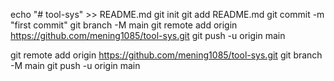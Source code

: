 echo "# tool-sys" >> README.md
git init
git add README.md
git commit -m "first commit"
git branch -M main
git remote add origin https://github.com/mening1085/tool-sys.git
git push -u origin main

git remote add origin https://github.com/mening1085/tool-sys.git
git branch -M main
git push -u origin main
